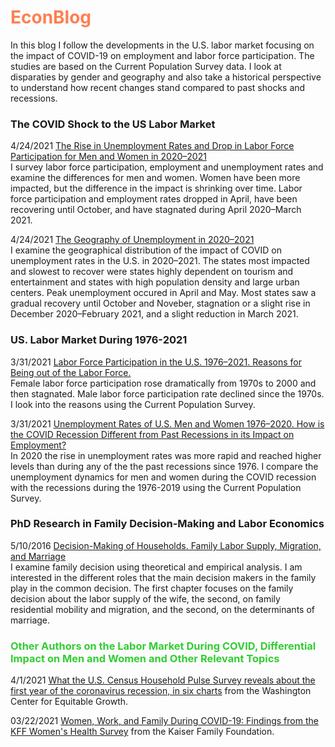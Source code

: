 # <span style="color:coral">EconBlog</span>

In this blog I follow the developments in the U.S. labor market focusing on the impact of COVID-19 on employment and labor force participation. The studies are based on the Current Population Survey data. I look at disparaties by gender and geography and also take a historical perspective to understand how recent changes stand compared to past shocks and recessions. 

### The COVID Shock to the US Labor Market

4/24/2021 [The Rise in Unemployment Rates and Drop in Labor Force Participation for Men and Women in 2020⁠–⁠2021](https://rpubs.com/elenas70/labor_market_effect_of_COVID)
<br />I survey labor force participation, employment and unemployment rates and examine the differences for men and women. Women have been more impacted, but the difference in the impact is shrinking over time. Labor force participation and employment rates dropped in April, have been recovering until October, and have stagnated during April 2020⁠–March 2021.

4/24/2021 [The Geography of Unemployment in 2020⁠–⁠2021](https://rpubs.com/elenas70/unemployment_by_state)
<br />I examine the geographical distribution of the impact of COVID on unemployment rates in the U.S. in 2020⁠–⁠2021. The states most impacted and slowest to recover were states highly dependent on tourism and entertainment and states with high population density and large urban centers. Peak unemployment occured in April and May. Most states saw a gradual recovery until October and Noveber, stagnation or a slight rise in December 2020–⁠February 2021, and a slight reduction in March 2021. 
 

### US. Labor Market During 1976-2021

3/31/2021 [Labor Force Participation in the U.S. 1976⁠–⁠2021. Reasons for Being out of the Labor Force.](https://rpubs.com/elenas70/historical_lfp)
<br />Female labor force participation rose dramatically from 1970s to 2000 and then stagnated. Male labor force participation rate declined since the 1970s. I look into the reasons using the Current Population Survey.

3/31/2021 [Unemployment Rates of U.S. Men and Women 1976–2020. How is the COVID Recession Different from Past Recessions in its Impact on Employment?](https://rpubs.com/elenas70/historical_unemployment)
<br />In 2020 the rise in unemployment rates was more rapid and reached higher levels than during any of the the past recessions since 1976. I compare the unemployment dynamics for men and women during the COVID recession with the recessions during the 1976-2019 using the Current Population Survey.


### PhD Research in Family Decision-Making and Labor Economics

5/10/2016 [Decision-Making of Households. Family Labor Supply, Migration, and Marriage](https://rucore.libraries.rutgers.edu/rutgers-lib/51472/)
<br />I examine family decision using theoretical and empirical analysis. I am interested in the different roles that the main decision makers in the family play in the common decision. The first chapter focuses on the family decision about the labor supply of the wife, the second, on family residential mobility and migration, and the second, on the determinants of marriage.

### <span style="color:limegreen">Other Authors on the Labor Market During COVID, Differential Impact on Men and Women and Other Relevant Topics</span>

4/1/2021 [What the U.S. Census Household Pulse Survey reveals about the first year of the coronavirus recession, in six charts](https://equitablegrowth.org/what-the-u-s-census-household-pulse-survey-reveals-about-the-first-year-of-the-coronavirus-recession-in-six-charts/) from the Washington Center for Equitable Growth.

03/22/2021 [Women, Work, and Family During COVID-19: Findings from the KFF Women's Health Survey](https://www.kff.org/report-section/women-work-and-family-during-covid-19-findings-from-the-kff-womens-health-survey-methodology/) from the Kaiser Family Foundation.



